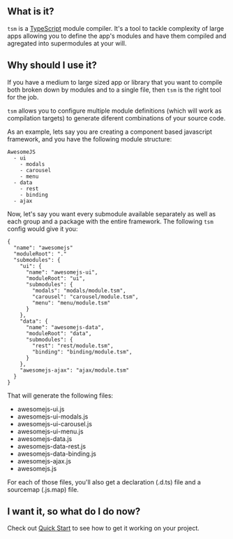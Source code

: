## What is it?

`tsm` is a [TypeScript](http://typescriptlang.org) module compiler. It's a tool to tackle complexity of large apps allowing you to define the app's modules and have them compiled and agregated into supermodules at your will.

## Why should I use it?

If you have a medium to large sized app or library that you want to compile both broken down by modules and to a single file, then `tsm` is the right tool for the job.

`tsm` allows you to configure multiple module definitions (which will work as compilation targets) to generate diferent combinations of your source code.

As an example, lets say you are creating a component based javascript framework, and you have the following module structure:

    AwesomeJS
      - ui
        - modals
        - carousel
        - menu
      - data
        - rest
        - binding
      - ajax

Now, let's say you want every submodule available separately as well as each group and a package with the entire framework. The following `tsm` config would give it you:

    {
      "name": "awesomejs"
      "moduleRoot": "."
      "submodules": {
        "ui": {
          "name": "awesomejs-ui",
          "moduleRoot": "ui",
          "submodules": {
            "modals": "modals/module.tsm",
            "carousel": "carousel/module.tsm",
            "menu": "menu/module.tsm"
          }
        },
        "data": {
          "name": "awesomejs-data",
          "moduleRoot": "data",
          "submodules": {
            "rest": "rest/module.tsm",
            "binding": "binding/module.tsm",
          }
        },
        "awesomejs-ajax": "ajax/module.tsm"
      }
    }

That will generate the following files:
  
  - awesomejs-ui.js
  - awesomejs-ui-modals.js 
  - awesomejs-ui-carousel.js 
  - awesomejs-ui-menu.js 
  - awesomejs-data.js
  - awesomejs-data-rest.js
  - awesomejs-data-binding.js
  - awesomejs-ajax.js
  - awesomejs.js

For each of those files, you'll also get a declaration (.d.ts) file and a sourcemap (.js.map) file.

## I want it, so what do I do now?

Check out [Quick Start](https://github.com/theblacksmith/tsm/wiki/Quick-Start) to see how to get it working on your project.